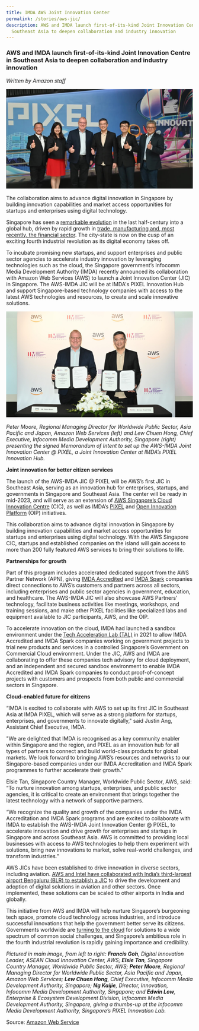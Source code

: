 ```yaml
---
title: IMDA AWS Joint Innovation Center
permalink: /stories/aws-jic/
description: AWS and IMDA launch first-of-its-kind Joint Innovation Centre in
  Southeast Asia to deepen collaboration and industry innovation
---
```

### AWS and IMDA launch first-of-its-kind Joint Innovation Centre in Southeast Asia to deepen collaboration and industry innovation

*Written by Amazon staff*

![](/images/Success%20stories/AWS%20JIC.jpg)


The collaboration aims to advance digital innovation in Singapore by building innovation capabilities and market access opportunities for startups and enterprises using digital technology.

Singapore has seen a [remarkable evolution](https://www.worldbank.org/en/country/singapore/overview) in the last half-century into a global hub, driven by rapid growth in [trade, manufacturing and, most recently, the financial sector](https://www.mti.gov.sg/-/media/MTI/Resources/Economic-Survey-of-Singapore/2021/Economic-Survey-of-Singapore-First-Quarter-2021/Ch1_1Q21.pdf). The city-state is now on the cusp of an exciting fourth industrial revolution as its digital economy takes off.

To incubate promising new startups, and support enterprises and public sector agencies to accelerate industry innovation by leveraging technologies such as the cloud, the Singapore government’s Infocomm Media Development Authority (IMDA) recently announced its collaboration with Amazon Web Services (AWS) to launch a Joint Innovation Center (JIC) in Singapore. The AWS-IMDA JIC will be at IMDA's PIXEL Innovation Hub and support Singapore-based technology companies with access to the latest AWS technologies and resources, to create and scale innovative solutions.


![AWS and IMDA representatives holding up signed MOI](/images/Success%20stories/AWS%20MOI%20signing.jpeg)

_Peter Moore, Regional Managing Director for Worldwide Public Sector, Asia Pacific and Japan, Amazon Web Services (left) and Lew Chuen Hong, Chief Executive, Infocomm Media Development Authority, Singapore (right) presenting the signed Memorandum of Intent to set up the AWS-IMDA Joint Innovation Center @ PIXEL, a Joint Innovation Center at IMDA’s PIXEL Innovation Hub._  
  

**Joint innovation for better citizen services**

The launch of the AWS-IMDA JIC @ PIXEL will be AWS’s first JIC in Southeast Asia, serving as an innovation hub for enterprises, startups, and governments in Singapore and Southeast Asia. The center will be ready in mid-2023, and will serve as an extension of [AWS Singapore’s Cloud Innovation Centre](https://www.aboutamazon.sg/news/aws/aws-launches-aseans-first-cloud-innovation-center-in-singapore) (CIC), as well as IMDA’s [PIXEL](https://pixel.imda.gov.sg/) and [Open Innovation Platform](https://www.openinnovation.sg/imda) (OIP) initiatives.

This collaboration aims to advance digital innovation in Singapore by building innovation capabilities and market access opportunities for startups and enterprises using digital technology. With the AWS Singapore CIC, startups and established companies on the island will gain access to more than 200 fully featured AWS services to bring their solutions to life.

**Partnerships for growth**

Part of this program includes accelerated dedicated support from the AWS Partner Network (APN), giving [IMDA Accredited](https://www.imda.gov.sg/accreditation) and [IMDA Spark](https://www.imda.gov.sg/imdaspark) companies direct connections to AWS’s customers and partners across all sectors, including enterprises and public sector agencies in government, education, and healthcare. The AWS-IMDA JIC will also showcase AWS Partners’ technology, facilitate business activities like meetings, workshops, and training sessions, and make other PIXEL facilities like specialized labs and equipment available to JIC participants, AWS, and the OIP.

To accelerate innovation on the cloud, IMDA had launched a sandbox environment under the [Tech Acceleration Lab (TAL)](http://www.imda.gov.sg/accreditation) in 2021 to allow IMDA Accredited and IMDA Spark companies working on government projects to trial new products and services in a controlled Singapore’s Government on Commercial Cloud environment. Under the JIC, AWS and IMDA are collaborating to offer these companies tech advisory for cloud deployment, and an independent and secured sandbox environment to enable IMDA Accredited and IMDA Spark companies to conduct proof-of-concept projects with customers and prospects from both public and commercial sectors in Singapore.

**Cloud-enabled future for citizens**

“IMDA is excited to collaborate with AWS to set up its first JIC in Southeast Asia at IMDA PIXEL, which will serve as a strong platform for startups, enterprises, and governments to innovate digitally," said Justin Ang, Assistant Chief Executive, IMDA.

"We are delighted that IMDA is recognised as a key community enabler within Singapore and the region, and PIXEL as an innovation hub for all types of partners to connect and build world-class products for global markets. We look forward to bringing AWS’s resources and networks to our Singapore-based companies under our IMDA Accreditation and IMDA Spark programmes to further accelerate their growth.”

Elsie Tan, Singapore Country Manager, Worldwide Public Sector, AWS, said: “To nurture innovation among startups, enterprises, and public sector agencies, it is critical to create an environment that brings together the latest technology with a network of supportive partners.

“We recognize the quality and growth of the companies under the IMDA Accreditation and IMDA Spark programs and are excited to collaborate with IMDA to establish the AWS-IMDA Joint Innovation Center @ PIXEL, to accelerate innovation and drive growth for enterprises and startups in Singapore and across Southeast Asia. AWS is committed to providing local businesses with access to AWS technologies to help them experiment with solutions, bring new innovations to market, solve real-world challenges, and transform industries.”

AWS JICs have been established to drive innovation in diverse sectors, including aviation. [AWS and Intel have collaborated with India’s third-largest airport Bengaluru (BLR) to establish a JIC](https://aws.amazon.com/blogs/publicsector/bangalore-international-airport-limited-aws-intel-announce-new-joint-innovation-center/) to drive the development and adoption of digital solutions in aviation and other sectors. Once implemented, these solutions can be scaled to other airports in India and globally.

This initiative from AWS and IMDA will help nurture Singapore’s burgeoning tech space, promote cloud technology across industries, and introduce successful innovations that help the government better serve its citizens. Governments worldwide are [turning to the cloud](https://www.worldbank.org/en/news/feature/2022/06/07/cloud-services-advance-digital-transformation-for-governments) for solutions to a wide spectrum of common social challenges, and Singapore’s ambitious role in the fourth industrial revolution is rapidly gaining importance and credibility.

_Pictured in main image, from left to right: **Francis Goh**, Digital Innovation Leader, ASEAN Cloud Innovation Center, AWS; **Elsie Tan**, Singapore Country Manager, Worldwide Public Sector, AWS; **Peter Moore**, Regional Managing Director for Worldwide Public Sector, Asia Pacific and Japan, Amazon Web Services; **Lew Chuen Hong**, Chief Executive, Infocomm Media Development Authority, Singapore; **Ng Kaijie**, Director, Innovation, Infocomm Media Development Authority, Singapore; and **Edwin Low**, Enterprise & Ecosystem Development Division, Infocomm Media Development Authority, Singapore, giving a thumbs-up at the Infocomm Media Development Authority, Singapore’s PIXEL Innovation Lab._

Source: [Amazon Web Service](https://www.aboutamazon.sg/news/aws/aws-and-imda-launch-first-of-its-kind-joint-innovation-centre-in-southeast-asia-to-deepen-collaboration-and-industry-innovation)